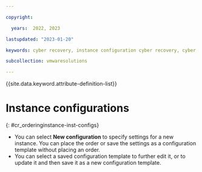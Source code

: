 ```yaml
---

copyright:

  years:  2022, 2023

lastupdated: "2023-01-20"

keywords: cyber recovery, instance configuration cyber recovery, cyber recovery instance configuration, order cyber recovery

subcollection: vmwaresolutions

---
```


{{site.data.keyword.attribute-definition-list}}

# Instance configurations
{: #cr_orderinginstance-inst-configs}

* You can select **New configuration** to specify settings for a new instance. You can place the order or save the settings as a configuration template without placing an order.
* You can select a saved configuration template to further edit it, or to update it and then save it as a new configuration template.

